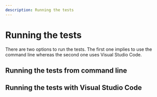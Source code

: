 ```yaml
---
description: Running the tests
---
```


# Running the tests

There are two options to run the tests. The first one implies to use the command line whereas the second one uses Visual Studio Code.

## Running the tests from command line

## Running the tests with Visual Studio Code

